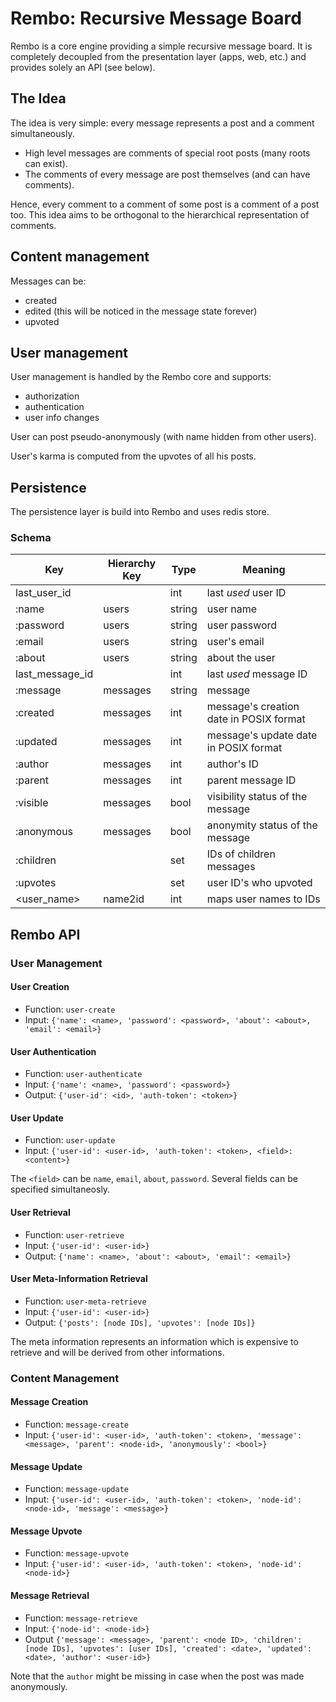 # Rembo: Recursive Message Board

Rembo is a core engine providing a simple recursive message board.
It is completely decoupled from the presentation layer (apps, web, etc.) and provides solely an API (see below).

## The Idea

The idea is very simple: every message represents a post and a comment simultaneously.

- High level messages are comments of special root posts (many roots can exist).
- The comments of every message are post themselves (and can have comments).

Hence, every comment to a comment of some post is a comment of a post too.
This idea aims to be orthogonal to the hierarchical representation of comments.

## Content management

Messages can be:

- created
- edited (this will be noticed in the message state forever)
- upvoted

## User management

User management is handled by the Rembo core and supports:

- authorization
- authentication
- user info changes

User can post pseudo-anonymously (with name hidden from other users).

User's karma is computed from the upvotes of all his posts.

## Persistence

The persistence layer is build into Rembo and uses redis store.

### Schema

| Key             | Hierarchy Key | Type   | Meaning                                 |
|-----------------|---------------|--------|-----------------------------------------|
| last_user_id    |               | int    | last _used_ user ID                     |
| <id>:name       | users         | string | user name                               |
| <id>:password   | users         | string | user password                           |
| <id>:email      | users         | string | user's email                            |
| <id>:about      | users         | string | about the user                          |
| last_message_id |               | int    | last _used_ message ID                  |
| <id>:message    | messages      | string | message                                 |
| <id>:created    | messages      | int    | message's creation date in POSIX format |
| <id>:updated    | messages      | int    | message's update date in POSIX format   |
| <id>:author     | messages      | int    | author's ID                             |
| <id>:parent     | messages      | int    | parent message ID                       |
| <id>:visible    | messages      | bool   | visibility status of the message        |
| <id>:anonymous  | messages      | bool   | anonymity status of the message         |
| <id>:children   |               | set    | IDs of children messages                |
| <id>:upvotes    |               | set    | user ID's who upvoted                   |
| <user_name>     | name2id       | int    | maps user names to IDs                  |

## Rembo API

### User Management

#### User Creation

- Function: `user-create`
- Input: `{'name': <name>, 'password': <password>, 'about': <about>, 'email': <email>}`

#### User Authentication

- Function: `user-authenticate`
- Input: `{'name': <name>, 'password': <password>}`
- Output: `{'user-id': <id>, 'auth-token': <token>}`

#### User Update

- Function: `user-update`
- Input: `{'user-id': <user-id>, 'auth-token': <token>, <field>: <content>}`

The `<field>` can be `name`, `email`, `about`, `password`.
Several fields can be specified simultaneosly.

#### User Retrieval

- Function: `user-retrieve`
- Input: `{'user-id': <user-id>}`
- Output: `{'name': <name>, 'about': <about>, 'email': <email>}`

#### User Meta-Information Retrieval

- Function: `user-meta-retrieve`
- Input: `{'user-id': <user-id>}`
- Output: `{'posts': [node IDs], 'upvotes': [node IDs]}`

The meta information represents an information which is expensive to retrieve and will be derived from other informations.

### Content Management

#### Message Creation

- Function: `message-create`
- Input: `{'user-id': <user-id>, 'auth-token': <token>, 'message': <message>, 'parent': <node-id>, 'anonymously': <bool>}`

#### Message Update

- Function: `message-update`
- Input: `{'user-id': <user-id>, 'auth-token': <token>, 'node-id': <node-id>, 'message': <message>}`

#### Message Upvote

- Function: `message-upvote`
- Input: `{'user-id': <user-id>, 'auth-token': <token>, 'node-id': <node-id>}`

#### Message Retrieval

- Function: `message-retrieve`
- Input: `{'node-id': <node-id>}`
- Output `{'message': <message>, 'parent': <node ID>, 'children': [node IDs], 'upvotes': [user IDs], 'created': <date>, 'updated': <date>, 'author': <user-id>}`

Note that the `author` might be missing in case when the post was made anonymously.
